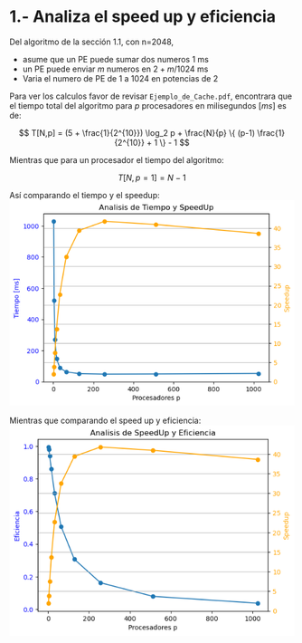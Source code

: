 # 1.- Analiza el speed up y eficiencia
Del algoritmo de la sección 1.1, con n=2048, 
- asume que un PE puede sumar dos numeros 1 ms
- un PE puede enviar $m$ numeros en $2 + m/1024$ ms
- Varia el numero de PE de 1 a 1024 en potencias de 2

Para ver los calculos favor de revisar `Ejemplo_de_Cache.pdf`,
encontrara que el tiempo total del algoritmo para $p$ procesadores en milisegundos $[ms]$ es de:

$$
T[N,p] = (5 + \frac{1}{2^{10}}) \log_2 p + \frac{N}{p} \{  
    (p-1) \frac{1}{2^{10}} + 1
    \} - 1
$$

Mientras que para un procesador el tiempo del algoritmo:

$$
T[N, p = 1] = N - 1 
$$

Así comparando el tiempo y el speedup:
![tiempo y speedup](img/TiempoVsSpeedup.png)

Mientras que comparando el speed up y eficiencia:
![speedup y eficiencia](img/SpeedupVsEficiencia.png)